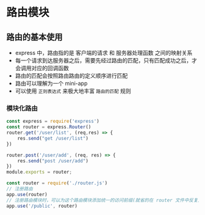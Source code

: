 # 路由模块

## 路由的基本使用

* express 中，路由指的是 客户端的请求 和 服务器处理函数 之间的映射关系
* 每一个请求到达服务器之后，需要先经过路由的匹配，只有匹配成功之后，才会调用对应的回调函数
* 路由的匹配会按照路由路由的定义顺序进行匹配
* 路由可以理解为一个 mini-app
* 可以使用 `正则表达式` 来极大地丰富 `路由的匹配` 规则

### 模块化路由

```js
const express = require('express')
const router = express.Router()
router.get('/user/list', (req,res) => {
    res.send("get /user/list")
})

router.post('/user/add', (req, res) => {
    res.send("post /user/add")
})
module.exports = router;

const router = require('./router.js')
// 注册路由
app.use(router)
// 注册路由模块时，可以为这个路由模块添加统一的访问前缀(就省的在 router 文件中反复定义了)
app.use('/public', router)
```
